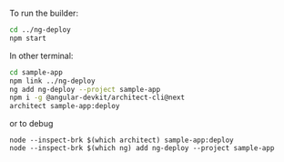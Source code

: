 To run the builder:
```sh
cd ../ng-deploy
npm start
```

In other terminal:

```sh
cd sample-app
npm link ../ng-deploy
ng add ng-deploy --project sample-app
npm i -g @angular-devkit/architect-cli@next
architect sample-app:deploy
```

or to debug 
```
node --inspect-brk $(which architect) sample-app:deploy
node --inspect-brk $(which ng) add ng-deploy --project sample-app
```

